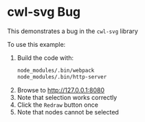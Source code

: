 # cwl-svg Bug

This demonstrates a bug in the `cwl-svg` library

To use this example:

1. Build the code with:
    ```bash
    node_modules/.bin/webpack
    node_modules/.bin/http-server
    ```
2. Browse to <http://127.0.0.1:8080>
3. Note that selection works correctly
4. Click the `Redraw` button once
5. Note that nodes cannot be selected
